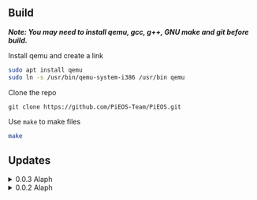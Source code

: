 ## Build

<i><strong> Note: You may need to install qemu, gcc, g++, GNU make and git before build.</strong></i>

Install qemu and create a link

```sh
sudo apt install qemu
sudo ln -s /usr/bin/qemu-system-i386 /usr/bin qemu
```

Clone the repo

```bush
git clone https://github.com/PiEOS-Team/PiEOS.git
```

Use `make` to make files

```sh
make
```

## Updates

<details>

<summary>0.0.3 Alaph</summary>

- 增加了输入输出函数

- add some func of input/output

- 移除了HIM :)

- remove HIM :)

</details>

<details>

<summary>0.0.2 Alaph</summary>

- 修复了编译失败的问题（缺少floppy.img）

- fix the problem of cannot compile

</details>
